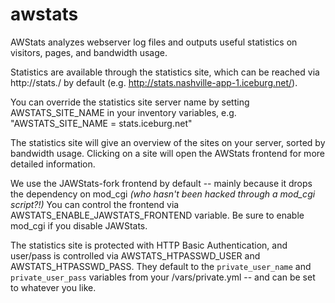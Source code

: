 awstats
=======

AWStats analyzes webserver log files and outputs useful statistics on
visitors, pages, and bandwidth usage.

Statistics are available through the statistics site, which can be
reached via http://stats.<fqdn>/ by default (e.g. http://stats.nashville-app-1.iceburg.net/).

You can override the statistics site server name by setting AWSTATS_SITE_NAME
in your inventory variables, e.g. "AWSTATS_SITE_NAME = stats.iceburg.net"

The statistics site will give an overview of the sites on your server,
sorted by bandwidth usage. Clicking on a site will open the AWStats 
frontend for more detailed information. 

We use the JAWStats-fork frontend by default -- mainly because it drops the
dependency on mod_cgi _(who hasn't been hacked through a mod_cgi script?!)_
You can control the frontend via AWSTATS_ENABLE_JAWSTATS_FRONTEND variable. 
Be sure to enable mod_cgi if you disable JAWStats. 

The statistics site is protected with HTTP Basic Authentication, and user/pass 
is controlled via AWSTATS_HTPASSWD_USER and AWSTATS_HTPASSWD_PASS. They default
to the `private_user_name` and `private_user_pass` variables from your
<private>/vars/private.yml -- and can be set to whatever you like.


